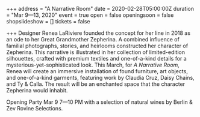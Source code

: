 +++
address = "A Narrative Room"
date = 2020-02-28T05:00:00Z
duration = "Mar 9—13, 2020"
event = true
open = false
openingsoon = false
shopslideshow = []
tickets = false

+++
Designer Renea LaRiviere founded the concept for her line in 2018 as an ode to her Great Grandmother Zepherina. A combined influence of familial photographs, stories, and heirlooms constructed her character of Zepherina. This narrative is illustrated in her collection of limited-edition silhouettes, crafted with premium textiles and one-of-a-kind details for a mysterious-yet-sophisticated look. This March, for _A Narrative Room_, Renea will create an immersive installation of found furniture, art objects, and one-of-a-kind garments, featuring work by Claudia Cruz, Daisy Chains, and Ty & Calla. The result will be an enchanted space that the character Zepherina would inhabit. 

Opening Party Mar 9 7—10 PM with a selection of natural wines by Berlin & Zev Rovine Selections. 